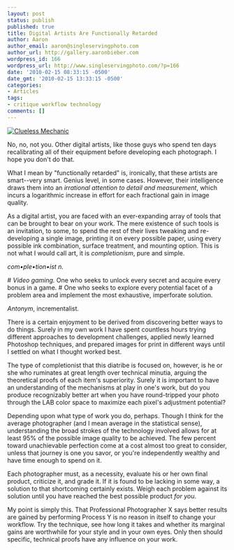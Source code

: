 ```yaml
---
layout: post
status: publish
published: true
title: Digital Artists Are Functionally Retarded
author: Aaron
author_email: aaron@singleservingphoto.com
author_url: http://gallery.aaronbieber.com
wordpress_id: 166
wordpress_url: http://www.singleservingphoto.com/?p=166
date: '2010-02-15 08:33:15 -0500'
date_gmt: '2010-02-15 13:33:15 -0500'
categories:
- Articles
tags:
- critique workflow technology
comments: []
---
```

[![](http://singleservingphoto.com/wp-content/uploads/2010/02/ConfusedMechanic-216x300.jpg "Clueless Mechanic")](http://singleservingphoto.com/wp-content/uploads/2010/02/ConfusedMechanic.jpg)

No, no, not you. Other digital artists, like those guys who spend ten
days recalibrating all of their equipment before developing each
photograph. I hope you don't do that.

What I mean by "functionally retarded" is, ironically, that these
artists are smart--very smart. Genius level, in some cases. However,
their intelligence draws them into an *irrational attention to detail
and measurement*, which incurs a logarithmic increase in effort for
each fractional gain in image quality.

As a digital artist, you are faced with an ever-expanding array of tools
that can be brought to bear on your work. The mere existence of such
tools is an invitation, to some, to spend the rest of their lives
tweaking and re-developing a single image, printing it on every possible
paper, using every possible ink combination, surface treatment, and
mounting option. This is not what I would call art, it is
_completionism_, pure and simple.<span id="more"></span><span
id="more-166"></span>

*com•ple•tion•ist* _n._

\# _Video gaming._ One who seeks to unlock every secret and acquire
every bonus in a game.
 \# One who seeks to explore every potential facet of a problem area and
implement the most exhaustive, imperforate solution.

_Antonym_, incrementalist.

There is a certain enjoyment to be derived from discovering better ways
to do things. Surely in my own work I have spent countless hours trying
different approaches to development challenges, applied newly learned
Photoshop techniques, and prepared images for print in different ways
until I settled on what I thought worked best.

The type of completionist that this diatribe is focused on, however, is
he or she who ruminates at great length over technical minutia, arguing
the theoretical proofs of each item's superiority. Surely it is
important to have an understanding of the mechanisms at play in one's
work, but do you produce recognizably better art when you have
round-tripped your photo through the LAB color space to maximize each
pixel's adjustment potential?

Depending upon what type of work you do, perhaps. Though I think for the
average photographer (and I mean average in the statistical sense),
understanding the broad strokes of the technology involved allows for at
least 95% of the possible image quality to be achieved. The few percent
toward unachievable perfection come at a cost almost too great to
consider, unless that journey is one you savor, or you're independently
wealthy and have time enough to spend on it.

Each photographer must, as a necessity, evaluate his or her own final
product, criticize it, and grade it. If it is found to be lacking in
some way, a solution to that shortcoming certainly exists. Weigh each
problem against its solution until you have reached the best possible
product _for you_.

My point is simply this. That Professional Photographer X says better
results are gained by performing Process Y is no reason in itself to
change your workflow. Try the technique, see how long it takes and
whether its marginal gains are worthwhile for your style and in your own
eyes. Only then should specific, technical proofs have any influence on
your work.
